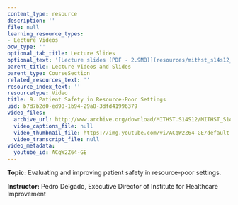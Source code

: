 ```yaml
---
content_type: resource
description: ''
file: null
learning_resource_types:
- Lecture Videos
ocw_type: ''
optional_tab_title: Lecture Slides
optional_text: '[Lecture slides (PDF - 2.9MB)](resources/mithst_s14s12_lec15_1110)'
parent_title: Lecture Videos and Slides
parent_type: CourseSection
related_resources_text: ''
resource_index_text: ''
resourcetype: Video
title: 9. Patient Safety in Resource-Poor Settings
uid: b7d7b2d0-ed98-1b94-29a8-3dfd41996379
video_files:
  archive_url: http://www.archive.org/download/MITHST.S14S12/MITHST_S14S12_lec09_300k.mp4
  video_captions_file: null
  video_thumbnail_file: https://img.youtube.com/vi/ACqW2Z64-GE/default.jpg
  video_transcript_file: null
video_metadata:
  youtube_id: ACqW2Z64-GE
---
```


**Topic:** Evaluating and improving patient safety in resource-poor settings.

**Instructor:** Pedro Delgado, Executive Director of Institute for Healthcare Improvement